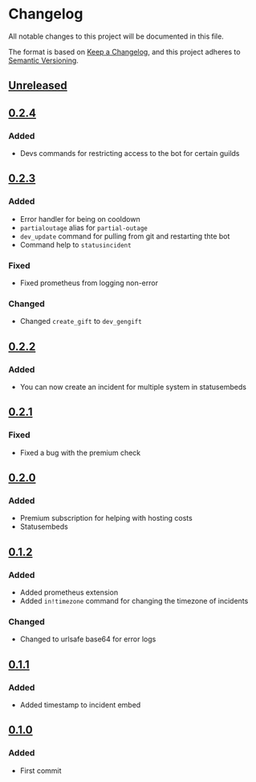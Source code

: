# Changelog
All notable changes to this project will be documented in this file.

The format is based on [Keep a Changelog](https://keepachangelog.com/en/1.0.0/),
and this project adheres to [Semantic Versioning](https://semver.org/spec/v2.0.0.html).

## [Unreleased]


## [0.2.4]

### Added

- Devs commands for restricting access to the bot for certain guilds

## [0.2.3]

### Added

- Error handler for being on cooldown
- `partialoutage` alias for `partial-outage`
- `dev_update` command for pulling from git and restarting thte bot
- Command help to `statusincident`

### Fixed

- Fixed prometheus from logging non-error

### Changed

- Changed `create_gift` to `dev_gengift`


## [0.2.2]

### Added

- You can now create an incident for multiple system in statusembeds


## [0.2.1]

### Fixed

- Fixed a bug with the premium check


## [0.2.0]

### Added

- Premium subscription for helping with hosting costs
- Statusembeds


## [0.1.2]

### Added

- Added prometheus extension
- Added `in!timezone` command for changing the timezone of incidents

### Changed

- Changed to urlsafe base64 for error logs


## [0.1.1]

### Added

- Added timestamp to incident embed


## [0.1.0]

### Added

- First commit


[Unreleased]: https://github.com/Le0Developer/incident-reporter/compare/v0.2.4...HEAD
[0.2.4]: https://github.com/Le0Developer/incident-reporter/compare/v0.2.3...v0.2.4
[0.2.3]: https://github.com/Le0Developer/incident-reporter/compare/v0.2.2...v0.2.3
[0.2.2]: https://github.com/Le0Developer/incident-reporter/compare/v0.2.1...v0.2.2
[0.2.1]: https://github.com/Le0Developer/incident-reporter/compare/v0.2.0...v0.2.1
[0.2.0]: https://github.com/Le0Developer/incident-reporter/compare/v0.1.2...v0.2.0
[0.1.2]: https://github.com/Le0Developer/incident-reporter/compare/v0.1.1...v0.1.2
[0.1.1]: https://github.com/Le0Developer/incident-reporter/compare/v0.1.0...v0.1.1
[0.1.0]: https://github.com/Le0Developer/incident-reporter/releases/tag/v0.1.0
